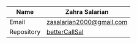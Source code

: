 | Name  | Zahra Salarian |
| ------------- | ------------- |
| Email | zasalarian2000@gmail.com  |
| Repository  | [betterCallSal](https://github.com/zahrasalarian/betterCallSal)  |
